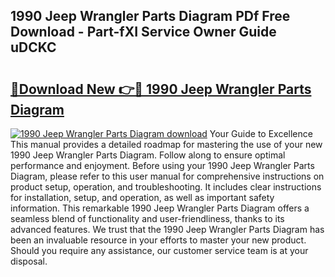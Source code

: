 ## 1990 Jeep Wrangler Parts Diagram PDf Free Download - Part-fXI Service Owner Guide uDCKC

# <h2><a href="http://dfkaul.blite.top/?on=1990+Jeep+Wrangler+Parts+Diagram">🔗Download New 👉🔴 1990 Jeep Wrangler Parts Diagram</a></h2>

[![1990 Jeep Wrangler Parts Diagram download](https://i.imgur.com/lujVjoI.png)](http://dfkaul.blite.top/?on=1990+Jeep+Wrangler+Parts+Diagram)
Your Guide to Excellence This manual provides a detailed roadmap for mastering the use of your new 1990 Jeep Wrangler Parts Diagram. Follow along to ensure optimal performance and enjoyment. Before using your 1990 Jeep Wrangler Parts Diagram, please refer to this user manual for comprehensive instructions on product setup, operation, and troubleshooting. It includes clear instructions for installation, setup, and operation, as well as important safety information. This remarkable 1990 Jeep Wrangler Parts Diagram offers a seamless blend of functionality and user-friendliness, thanks to its advanced features. We trust that the 1990 Jeep Wrangler Parts Diagram has been an invaluable resource in your efforts to master your new product. Should you require any assistance, our customer service team is at your disposal.
